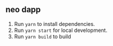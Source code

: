 ## neo dapp

1. Run `yarn` to install dependencies.
2. Run `yarn start` for local development.
3. Run `yarn build` to build
